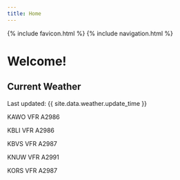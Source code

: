 ```yaml
---
title: Home
---
```

{% include favicon.html %}
{% include navigation.html %}
# Welcome!

## Current Weather

Last updated: {{ site.data.weather.update_time }}

KAWO VFR A2986

KBLI VFR A2986

KBVS VFR A2987

KNUW VFR A2991

KORS VFR A2987


